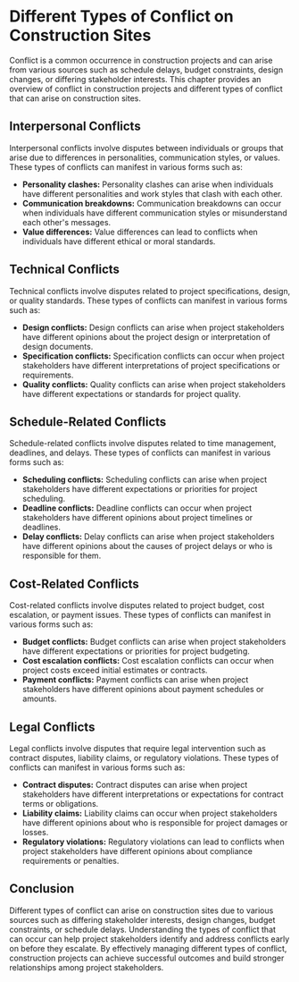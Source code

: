 # Different Types of Conflict on Construction Sites

Conflict is a common occurrence in construction projects and can arise from various sources such as schedule delays, budget constraints, design changes, or differing stakeholder interests. This chapter provides an overview of conflict in construction projects and different types of conflict that can arise on construction sites.

Interpersonal Conflicts
-----------------------

Interpersonal conflicts involve disputes between individuals or groups that arise due to differences in personalities, communication styles, or values. These types of conflicts can manifest in various forms such as:

* **Personality clashes:** Personality clashes can arise when individuals have different personalities and work styles that clash with each other.
* **Communication breakdowns:** Communication breakdowns can occur when individuals have different communication styles or misunderstand each other's messages.
* **Value differences:** Value differences can lead to conflicts when individuals have different ethical or moral standards.

Technical Conflicts
-------------------

Technical conflicts involve disputes related to project specifications, design, or quality standards. These types of conflicts can manifest in various forms such as:

* **Design conflicts:** Design conflicts can arise when project stakeholders have different opinions about the project design or interpretation of design documents.
* **Specification conflicts:** Specification conflicts can occur when project stakeholders have different interpretations of project specifications or requirements.
* **Quality conflicts:** Quality conflicts can arise when project stakeholders have different expectations or standards for project quality.

Schedule-Related Conflicts
--------------------------

Schedule-related conflicts involve disputes related to time management, deadlines, and delays. These types of conflicts can manifest in various forms such as:

* **Scheduling conflicts:** Scheduling conflicts can arise when project stakeholders have different expectations or priorities for project scheduling.
* **Deadline conflicts:** Deadline conflicts can occur when project stakeholders have different opinions about project timelines or deadlines.
* **Delay conflicts:** Delay conflicts can arise when project stakeholders have different opinions about the causes of project delays or who is responsible for them.

Cost-Related Conflicts
----------------------

Cost-related conflicts involve disputes related to project budget, cost escalation, or payment issues. These types of conflicts can manifest in various forms such as:

* **Budget conflicts:** Budget conflicts can arise when project stakeholders have different expectations or priorities for project budgeting.
* **Cost escalation conflicts:** Cost escalation conflicts can occur when project costs exceed initial estimates or contracts.
* **Payment conflicts:** Payment conflicts can arise when project stakeholders have different opinions about payment schedules or amounts.

Legal Conflicts
---------------

Legal conflicts involve disputes that require legal intervention such as contract disputes, liability claims, or regulatory violations. These types of conflicts can manifest in various forms such as:

* **Contract disputes:** Contract disputes can arise when project stakeholders have different interpretations or expectations for contract terms or obligations.
* **Liability claims:** Liability claims can occur when project stakeholders have different opinions about who is responsible for project damages or losses.
* **Regulatory violations:** Regulatory violations can lead to conflicts when project stakeholders have different opinions about compliance requirements or penalties.

Conclusion
----------

Different types of conflict can arise on construction sites due to various sources such as differing stakeholder interests, design changes, budget constraints, or schedule delays. Understanding the types of conflict that can occur can help project stakeholders identify and address conflicts early on before they escalate. By effectively managing different types of conflict, construction projects can achieve successful outcomes and build stronger relationships among project stakeholders.
